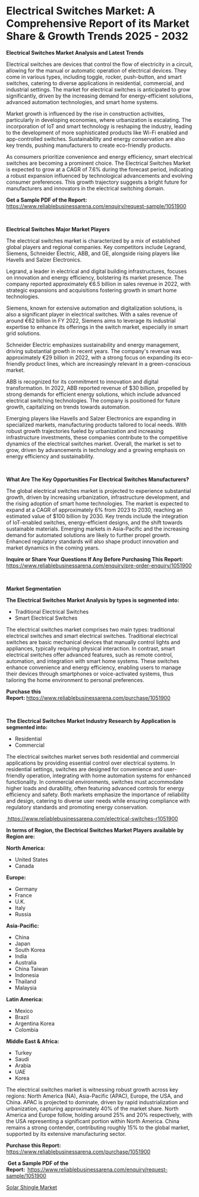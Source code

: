 <p><h1>Electrical Switches Market: A Comprehensive Report of its Market Share & Growth Trends 2025 - 2032</h1></p><p><strong>Electrical Switches Market Analysis and Latest Trends</strong></p>
<p><p>Electrical switches are devices that control the flow of electricity in a circuit, allowing for the manual or automatic operation of electrical devices. They come in various types, including toggle, rocker, push-button, and smart switches, catering to diverse applications in residential, commercial, and industrial settings. The market for electrical switches is anticipated to grow significantly, driven by the increasing demand for energy-efficient solutions, advanced automation technologies, and smart home systems.</p><p>Market growth is influenced by the rise in construction activities, particularly in developing economies, where urbanization is escalating. The incorporation of IoT and smart technology is reshaping the industry, leading to the development of more sophisticated products like Wi-Fi enabled and app-controlled switches. Sustainability and energy conservation are also key trends, pushing manufacturers to create eco-friendly products.</p><p>As consumers prioritize convenience and energy efficiency, smart electrical switches are becoming a prominent choice. The Electrical Switches Market is expected to grow at a CAGR of 7.6% during the forecast period, indicating a robust expansion influenced by technological advancements and evolving consumer preferences. This growth trajectory suggests a bright future for manufacturers and innovators in the electrical switching domain.</p></p>
<p><strong>Get a Sample PDF of the Report:&nbsp;</strong> <a href="https://www.reliablebusinessarena.com/enquiry/request-sample/1051900?utm_campaign=2112&utm_medium=2&utm_source=Github&utm_content=ia&utm_term=13022025&utm_id=electrical-switches">https://www.reliablebusinessarena.com/enquiry/request-sample/1051900</a></p>
<p>&nbsp;</p>
<p><strong>Electrical Switches Major Market Players</strong></p>
<p><p>The electrical switches market is characterized by a mix of established global players and regional companies. Key competitors include Legrand, Siemens, Schneider Electric, ABB, and GE, alongside rising players like Havells and Salzer Electronics.</p><p>Legrand, a leader in electrical and digital building infrastructures, focuses on innovation and energy efficiency, bolstering its market presence. The company reported approximately €6.5 billion in sales revenue in 2022, with strategic expansions and acquisitions fostering growth in smart home technologies.</p><p>Siemens, known for extensive automation and digitalization solutions, is also a significant player in electrical switches. With a sales revenue of around €62 billion in FY 2022, Siemens aims to leverage its industrial expertise to enhance its offerings in the switch market, especially in smart grid solutions.</p><p>Schneider Electric emphasizes sustainability and energy management, driving substantial growth in recent years. The company's revenue was approximately €29 billion in 2022, with a strong focus on expanding its eco-friendly product lines, which are increasingly relevant in a green-conscious market.</p><p>ABB is recognized for its commitment to innovation and digital transformation. In 2022, ABB reported revenue of $30 billion, propelled by strong demands for efficient energy solutions, which include advanced electrical switching technologies. The company is positioned for future growth, capitalizing on trends towards automation.</p><p>Emerging players like Havells and Salzer Electronics are expanding in specialized markets, manufacturing products tailored to local needs. With robust growth trajectories fueled by urbanization and increasing infrastructure investments, these companies contribute to the competitive dynamics of the electrical switches market. Overall, the market is set to grow, driven by advancements in technology and a growing emphasis on energy efficiency and sustainability.</p></p>
<p>&nbsp;</p>
<p><strong>What Are The Key Opportunities For Electrical Switches Manufacturers?</strong></p>
<p><p>The global electrical switches market is projected to experience substantial growth, driven by increasing urbanization, infrastructure development, and the rising adoption of smart home technologies. The market is expected to expand at a CAGR of approximately 6% from 2023 to 2030, reaching an estimated value of $100 billion by 2030. Key trends include the integration of IoT-enabled switches, energy-efficient designs, and the shift towards sustainable materials. Emerging markets in Asia-Pacific and the increasing demand for automated solutions are likely to further propel growth. Enhanced regulatory standards will also shape product innovation and market dynamics in the coming years.</p></p>
<p><strong>Inquire or Share Your Questions If Any Before Purchasing This Report:</strong> <a href="https://www.reliablebusinessarena.com/enquiry/pre-order-enquiry/1051900?utm_campaign=2112&utm_medium=2&utm_source=Github&utm_content=ia&utm_term=13022025&utm_id=electrical-switches">https://www.reliablebusinessarena.com/enquiry/pre-order-enquiry/1051900</a></p>
<p>&nbsp;</p>
<p><strong>Market Segmentation</strong></p>
<p><strong>The Electrical Switches Market Analysis by types is segmented into:</strong></p>
<p><ul><li>Traditional Electrical Switches</li><li>Smart Electrical Switches</li></ul></p>
<p><p>The electrical switches market comprises two main types: traditional electrical switches and smart electrical switches. Traditional electrical switches are basic mechanical devices that manually control lights and appliances, typically requiring physical interaction. In contrast, smart electrical switches offer advanced features, such as remote control, automation, and integration with smart home systems. These switches enhance convenience and energy efficiency, enabling users to manage their devices through smartphones or voice-activated systems, thus tailoring the home environment to personal preferences.</p></p>
<p><strong>Purchase this Report:&nbsp;</strong><a href="https://www.reliablebusinessarena.com/purchase/1051900?utm_campaign=2112&utm_medium=2&utm_source=Github&utm_content=ia&utm_term=13022025&utm_id=electrical-switches">https://www.reliablebusinessarena.com/purchase/1051900</a></p>
<p>&nbsp;</p>
<p><strong>The Electrical Switches Market Industry Research by Application is segmented into:</strong></p>
<p><ul><li>Residential</li><li>Commercial</li></ul></p>
<p><p>The electrical switches market serves both residential and commercial applications by providing essential control over electrical systems. In residential settings, switches are designed for convenience and user-friendly operation, integrating with home automation systems for enhanced functionality. In commercial environments, switches must accommodate higher loads and durability, often featuring advanced controls for energy efficiency and safety. Both markets emphasize the importance of reliability and design, catering to diverse user needs while ensuring compliance with regulatory standards and promoting energy conservation.</p></p>
<p><a href="https://www.reliablebusinessarena.com/electrical-switches-r1051900?utm_campaign=2112&utm_medium=2&utm_source=Github&utm_content=ia&utm_term=13022025&utm_id=electrical-switches">&nbsp;https://www.reliablebusinessarena.com/electrical-switches-r1051900</a></p>
<p><strong>In terms of Region, the Electrical Switches Market Players available by Region are:</strong></p>
<p>
    <p> <strong> North America: </strong>
        <ul>
            <li>United States</li>
            <li>Canada</li>
        </ul>
        </p> 
    <p> <strong> Europe: </strong>
        <ul>
            <li>Germany</li>
            <li>France</li>
            <li>U.K.</li>
            <li>Italy</li>
            <li>Russia</li>
        </ul>
        </p> 
    <p> <strong> Asia-Pacific: </strong>
        <ul>
            <li>China</li>
            <li>Japan</li>
            <li>South Korea</li>
            <li>India</li>
            <li>Australia</li>
            <li>China Taiwan</li>
            <li>Indonesia</li>
            <li>Thailand</li>
            <li>Malaysia</li>
        </ul>
        </p> 
    <p> <strong> Latin America: </strong>
        <ul>
            <li>Mexico</li>
            <li>Brazil</li>
            <li>Argentina Korea</li>
            <li>Colombia</li>
        </ul>
        </p> 
    <p> <strong> Middle East & Africa: </strong>
        <ul>
            <li>Turkey</li>
            <li>Saudi</li>
            <li>Arabia</li>
            <li>UAE</li>
            <li>Korea</li>
        </ul>
    </p>
    </p>
<p><p>The electrical switches market is witnessing robust growth across key regions: North America (NA), Asia-Pacific (APAC), Europe, the USA, and China. APAC is projected to dominate, driven by rapid industrialization and urbanization, capturing approximately 40% of the market share. North America and Europe follow, holding around 25% and 20% respectively, with the USA representing a significant portion within North America. China remains a strong contender, contributing roughly 15% to the global market, supported by its extensive manufacturing sector.</p></p>
<p><strong>Purchase this Report: </strong><a href="https://www.reliablebusinessarena.com/purchase/1051900?utm_campaign=2112&utm_medium=2&utm_source=Github&utm_content=ia&utm_term=13022025&utm_id=electrical-switches">https://www.reliablebusinessarena.com/purchase/1051900</a></p>
<p>&nbsp;<strong>Get a Sample PDF of the Report:&nbsp;&nbsp;</strong><a href="https://www.reliablebusinessarena.com/enquiry/request-sample/1051900?utm_campaign=2112&utm_medium=2&utm_source=Github&utm_content=ia&utm_term=13022025&utm_id=electrical-switches">https://www.reliablebusinessarena.com/enquiry/request-sample/1051900</a></p>
<p><strong></strong></p>
<p><p><a href="https://github.com/AshikRahman991/Market-Research-Report-List-1/blob/main/solar-shingle-market.md?utm_campaign=2112&utm_medium=2&utm_source=Github&utm_content=ia&utm_term=13022025&utm_id=electrical-switches">Solar Shingle Market</a></p></p>